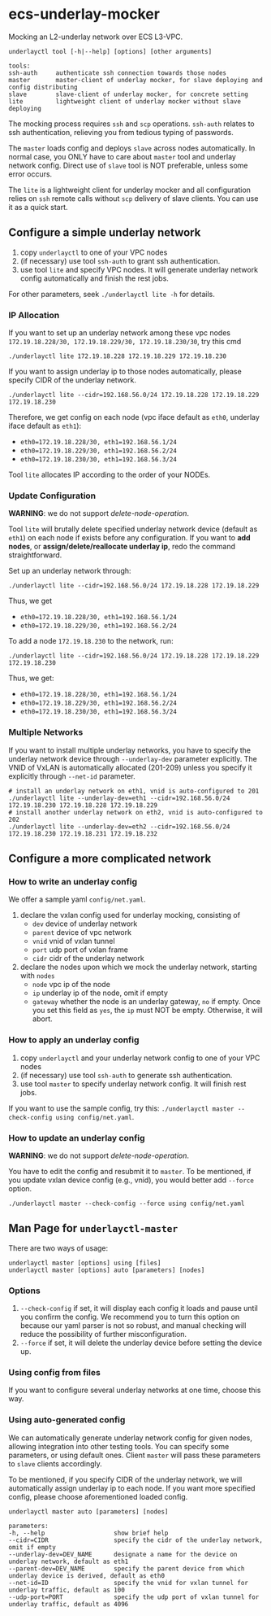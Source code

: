 # ecs-underlay-mocker

Mocking an L2-underlay network over ECS L3-VPC.

```
underlayctl tool [-h|--help] [options] [other arguments]
 
tools:
ssh-auth     authenticate ssh connection towards those nodes
master       master-client of underlay mocker, for slave deploying and config distributing
slave        slave-client of underlay mocker, for concrete setting
lite         lightweight client of underlay mocker without slave deploying
```

The mocking process requires `ssh` and `scp` operations. `ssh-auth` relates to 
ssh authentication, relieving you from tedious typing of passwords.

The `master` loads config and deploys `slave` across nodes automatically. 
In normal case, you ONLY have to care about `master` tool and underlay network config. 
Direct use of `slave` tool is NOT preferable, unless some error occurs.

The `lite` is a lightweight client for underlay mocker and all configuration relies on
`ssh` remote calls without `scp` delivery of slave clients. You can use it as a quick start.

## Configure a simple underlay network

1. copy `underlayctl` to one of your VPC nodes
2. (if necessary) use tool `ssh-auth` to grant ssh authentication.
3. use tool `lite` and specify VPC nodes. It will generate underlay network config 
   automatically and finish the rest jobs.

For other parameters, seek `./underlayctl lite -h` for details.

### IP Allocation

If you want to set up an underlay network among these vpc nodes
`172.19.18.228/30, 172.19.18.229/30, 172.19.18.230/30`,  try this cmd
```shell
./underlayctl lite 172.19.18.228 172.19.18.229 172.19.18.230
```
If you want to assign underlay ip to those nodes automatically, please specify 
CIDR of the underlay network.
```shell
./underlayctl lite --cidr=192.168.56.0/24 172.19.18.228 172.19.18.229 172.19.18.230
```
Therefore, we get config on each node (vpc iface default as `eth0`, underlay iface default as `eth1`):
- `eth0=172.19.18.228/30, eth1=192.168.56.1/24`
- `eth0=172.19.18.229/30, eth1=192.168.56.2/24`
- `eth0=172.19.18.230/30, eth1=192.168.56.3/24`

Tool `lite` allocates IP according to the order of your NODEs.

### Update Configuration

**WARNING**: we do not support _delete-node-operation_.

Tool `lite` will brutally delete specified underlay network device (default as `eth1`) on each node if exists before 
any configuration. If you want to **add nodes**, or **assign/delete/reallocate underlay ip**, redo the command
straightforward.

Set up an underlay network through:

```shell
./underlayctl lite --cidr=192.168.56.0/24 172.19.18.228 172.19.18.229
```
Thus, we get
- `eth0=172.19.18.228/30, eth1=192.168.56.1/24`
- `eth0=172.19.18.229/30, eth1=192.168.56.2/24`

To add a node `172.19.18.230` to the network, run:

```shell
./underlayctl lite --cidr=192.168.56.0/24 172.19.18.228 172.19.18.229 172.19.18.230
```
Thus, we get:
- `eth0=172.19.18.228/30, eth1=192.168.56.1/24`
- `eth0=172.19.18.229/30, eth1=192.168.56.2/24`
- `eth0=172.19.18.230/30, eth1=192.168.56.3/24`

### Multiple Networks

If you want to install multiple underlay networks, you have to specify the underlay network device through
`--underlay-dev` parameter explicitly. The VNID of VxLAN is automatically allocated (201-209) unless you specify it explicitly 
through `--net-id` parameter. 

```shell
# install an underlay network on eth1, vnid is auto-configured to 201
./underlayctl lite --underlay-dev=eth1 --cidr=192.168.56.0/24 172.19.18.230 172.19.18.228 172.19.18.229
# install another underlay network on eth2, vnid is auto-configured to 202
./underlayctl lite --underlay-dev=eth2 --cidr=192.168.56.0/24 172.19.18.230 172.19.18.231 172.19.18.232
```

## Configure a more complicated network

### How to write an underlay config

We offer a sample yaml `config/net.yaml`.
1. declare the vxlan config used for underlay mocking, consisting of
    - `dev` device of underlay network
    - `parent` device of vpc network
    - `vnid` vnid of vxlan tunnel
    - `port` udp port of vxlan frame
    - `cidr` cidr of the underlay network
2. declare the nodes upon which we mock the underlay network, starting with `nodes`
    - `node` vpc ip of the node
    - `ip` underlay ip of the node, omit if empty
    - `gateway` whether the node is an underlay gateway, `no` if empty. 
      Once you set this field as `yes`, the `ip` must NOT be empty. 
      Otherwise, it will abort.

### How to apply an underlay config

1. copy `underlayctl` and your underlay network config to one of your VPC nodes
2. (if necessary) use tool `ssh-auth` to generate ssh authentication.
3. use tool `master` to specify underlay network config. It will finish rest jobs.
   
If you want to use the sample config, try this: `./underlayctl master --check-config using config/net.yaml`.


### How to update an underlay config
**WARNING**: we do not support _delete-node-operation_.

You have to edit the config and resubmit it to `master`. To be mentioned, if you
update vxlan device config (e.g., vnid), you would better add `--force` option.

```shell
./underlayctl master --check-config --force using config/net.yaml
```

## Man Page for `underlayctl-master`

There are two ways of usage:
```
underlayctl master [options] using [files]
underlayctl master [options] auto [parameters] [nodes]
```
### Options
1. `--check-config` if set, it will display each config it loads and pause until
   you confirm the config. We recommend you to turn this option on because our yaml
   parser is not so robust, and manual checking will reduce the possibility of further
   misconfiguration.
2. `--force` if set, it will delete the underlay device before setting the device up.

### Using config from files

If you want to configure several underlay networks at one time, choose this way.

### Using auto-generated config

We can automatically generate underlay network config for given nodes, allowing integration
into other testing tools. You can specify some parameters, or using default ones. Client `master` will pass
these parameters to `slave` clients accordingly.

To be mentioned, if you specify CIDR of the underlay network, we will automatically
assign underlay ip to each node. If you want more specified config, please choose aforementioned loaded config.

```
underlayctl master auto [parameters] [nodes]
 
parameters:
-h, --help                   show brief help
--cidr=CIDR                  specify the cidr of the underlay network, omit if empty
--underlay-dev=DEV_NAME      designate a name for the device on underlay network, default as eth1
--parent-dev=DEV_NAME        specify the parent device from which underlay device is derived, default as eth0
--net-id=ID                  specify the vnid for vxlan tunnel for underlay traffic, default as 100
--udp-port=PORT              specify the udp port of vxlan tunnel for underlay traffic, default as 4096
```